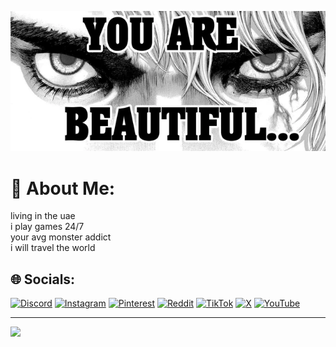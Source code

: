 ![Image Alt](https://github.com/HSTOMEXE/hstomexe/blob/948c234d23b33d25468a27f4806781b6a8d1b323/for-lalo-what-is-exactly-being-beautiful-v0-32uhxyqbtkpd1%20(2).webp)
# 💫 About Me:
living in the uae<br>i play games 24/7 <br>your avg monster addict <br>i will travel the world<br>


## 🌐 Socials:
[![Discord](https://img.shields.io/badge/Discord-%237289DA.svg?logo=discord&logoColor=white)](https://discord.gg/hstom.exe) [![Instagram](https://img.shields.io/badge/Instagram-%23E4405F.svg?logo=Instagram&logoColor=white)](https://instagram.com/420jojolover69) [![Pinterest](https://img.shields.io/badge/Pinterest-%23E60023.svg?logo=Pinterest&logoColor=white)](https://pinterest.com/hstomexe) [![Reddit](https://img.shields.io/badge/Reddit-%23FF4500.svg?logo=Reddit&logoColor=white)](https://reddit.com/user/Select-Carob7393) [![TikTok](https://img.shields.io/badge/TikTok-%23000000.svg?logo=TikTok&logoColor=white)](https://tiktok.com/@hstomexe) [![X](https://img.shields.io/badge/X-black.svg?logo=X&logoColor=white)](https://x.com/HSTOMEXE) [![YouTube](https://img.shields.io/badge/YouTube-%23FF0000.svg?logo=YouTube&logoColor=white)](https://youtube.com/@hstomexe) 

---
[![](https://visitcount.itsvg.in/api?id=hstomexe&icon=0&color=3)](https://visitcount.itsvg.in)

<!-- Proudly created with GPRM ( https://gprm.itsvg.in ) -->
